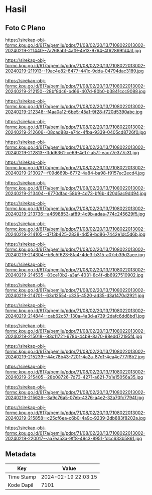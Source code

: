 # Hasil

## Foto C Plano

https://sirekap-obj-formc.kpu.go.id/617a/pemilu/pdpr/71/08/02/20/13/7108022013002-20240219-211440--7a268abf-4af9-4e13-9764-4f62899fd4a1.jpg

https://sirekap-obj-formc.kpu.go.id/617a/pemilu/pdpr/71/08/02/20/13/7108022013002-20240219-211913--19ac4e82-6477-441c-9dda-04794dac3189.jpg

https://sirekap-obj-formc.kpu.go.id/617a/pemilu/pdpr/71/08/02/20/13/7108022013002-20240219-212150--28bf8dc6-bd66-407d-80b0-b3841ccc9088.jpg

https://sirekap-obj-formc.kpu.go.id/617a/pemilu/pdpr/71/08/02/20/13/7108022013002-20240219-212348--f4aa0a12-6be5-45a1-9f28-f720d5390abc.jpg

https://sirekap-obj-formc.kpu.go.id/617a/pemilu/pdpr/71/08/02/20/13/7108022013002-20240219-212606--08cad88a-e74c-4fba-9339-0405cd8726f0.jpg

https://sirekap-obj-formc.kpu.go.id/617a/pemilu/pdpr/71/08/02/20/13/7108022013002-20240219-212813--ffdd6361-ce69-4e17-a57f-eac77e377c31.jpg

https://sirekap-obj-formc.kpu.go.id/617a/pemilu/pdpr/71/08/02/20/13/7108022013002-20240219-213027--f09d669b-6772-4a84-ba98-f9157ec2ecd4.jpg

https://sirekap-obj-formc.kpu.go.id/617a/pemilu/pdpr/71/08/02/20/13/7108022013002-20240219-213404--6770dfac-58b9-4d73-bf6b-420d5ac9d494.jpg

https://sirekap-obj-formc.kpu.go.id/617a/pemilu/pdpr/71/08/02/20/13/7108022013002-20240219-213736--a4698853-af89-4c9b-adaa-774c245629f5.jpg

https://sirekap-obj-formc.kpu.go.id/617a/pemilu/pdpr/71/08/02/20/13/7108022013002-20240219-214105--d7f3b425-2838-4d59-bd86-7442e1dc5d6b.jpg

https://sirekap-obj-formc.kpu.go.id/617a/pemilu/pdpr/71/08/02/20/13/7108022013002-20240219-214304--b6c5f623-8fa4-4de3-b315-a07cb39d2aee.jpg

https://sirekap-obj-formc.kpu.go.id/617a/pemilu/pdpr/71/08/02/20/13/7108022013002-20240219-214535--83ce10b2-a3af-4031-8c4f-db6927510902.jpg

https://sirekap-obj-formc.kpu.go.id/617a/pemilu/pdpr/71/08/02/20/13/7108022013002-20240219-214701--63c12554-c335-4520-ad35-d3a1470d2921.jpg

https://sirekap-obj-formc.kpu.go.id/617a/pemilu/pdpr/71/08/02/20/13/7108022013002-20240219-214844--cab62c57-130a-4a3d-a739-2dafc6dd8bd1.jpg

https://sirekap-obj-formc.kpu.go.id/617a/pemilu/pdpr/71/08/02/20/13/7108022013002-20240219-215018--83c11721-678b-44b9-8a70-98edd72195f4.jpg

https://sirekap-obj-formc.kpu.go.id/617a/pemilu/pdpr/71/08/02/20/13/7108022013002-20240219-215239--44c78b43-7201-4a2a-87d1-4ea4c777f8b2.jpg

https://sirekap-obj-formc.kpu.go.id/617a/pemilu/pdpr/71/08/02/20/13/7108022013002-20240219-215405--28b08726-7d73-4271-a621-7b1e15056a35.jpg

https://sirekap-obj-formc.kpu.go.id/617a/pemilu/pdpr/71/08/02/20/13/7108022013002-20240219-215626--3a9c76a5-07eb-4376-a4e2-32a70fc7794f.jpg

https://sirekap-obj-formc.kpu.go.id/617a/pemilu/pdpr/71/08/02/20/13/7108022013002-20240219-215858--c25cf6ea-c6b0-4a9c-9239-2db883f8202a.jpg

https://sirekap-obj-formc.kpu.go.id/617a/pemilu/pdpr/71/08/02/20/13/7108022013002-20240219-220017--aa7ea53a-9ff8-49c3-8951-fdcc633b5861.jpg


## Metadata

| Key        | Value               |
| ---------- | ------------------- |
| Time Stamp | 2024-02-19 22:03:15 |
| Kode Dapil | 7101                |



